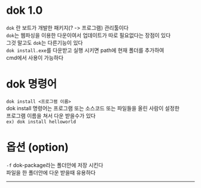 # dok 1.0
`dok` 란 보트가 개발한 패키지(? -> 프로그램) 관리툴이다<br>
`dok`는 웹파싱을 이용한 다운이여서 업데이트가 따로 필요없다는 장점이 있다<br>
그것 말고도 `dok`는 다른기능이 있다<br>
`dok install.exe`를 다운받고 실행 시키면 path에 현재 폴더를 추가하여 <br>
cmd에서 사용이 가능하다<br>
# dok 명령어
`dok install <프로그램 이름>`<br>
dok install 명령어는 프로그램 또는 소스코드 또는 파일들을 올린 사람이 설정한<br>
프로그램 이름을 쳐서 다운 받을수가 있다<br>
`ex) dok install helloworld`<br>
# 옵션 (option)
`-f` dok-package라는 폴더안에 저장 시킨다 <br>
파일을 한 폴더안에 다운 받을때 유용하다<br>
_____________________________________________________


